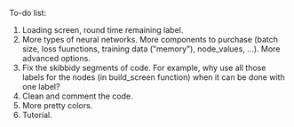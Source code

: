 To-do list:
1. Loading screen, round time remaining label.
2. More types of neural networks. More components to purchase (batch size, loss fuunctions, training data ("memory"), node_values, ...). More advanced options.
3. Fix the skibbidy segments of code. For example, why use all those labels for the nodes (in build_screen function) when it can be done with one label?
4. Clean and comment the code.
5. More pretty colors.
6. Tutorial.
